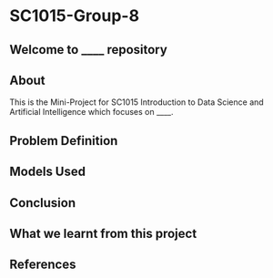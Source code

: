 # SC1015-Group-8
Welcome to ____ repository
--------

## About
This is the Mini-Project for SC1015 Introduction to Data Science and Artificial Intelligence which focuses on ____. 

## Problem Definition

## Models Used

## Conclusion

## What we learnt from this project

## References

